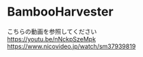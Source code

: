 # BambooHarvester
こちらの動画を参照してください  
https://youtu.be/nNckpSzeMpk  
https://www.nicovideo.jp/watch/sm37939819
